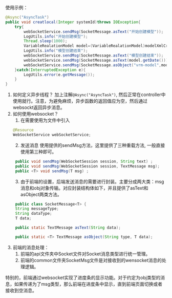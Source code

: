 使用示例：
```java
@Async("AsyncTask")
public void creatlocal(Integer systemId)throws IOException{
    try{
        webSocketService.sendMsg(SocketMessage.asText("开始创建模型"));
        LogUtils.info("开始创建模型");
        Thread.sleep(1000);
        VariableRealationModel model=(VariableRealationModel)modelXmlCreate.createModel(systemId);
        LogUtils.info("模型创建结束");
        webSocketService.sendMsg(SocketMessage.asText("模型创建结束"));
        webSocketService.sendMsg(SocketMessage.asText(model.getDate()));
        webSocketService.sendMsg(SocketMessage.asObject("vrm-model",model));
    }catch(InterruptedException e){
        LogUtils.error(e.getMessage());
    }
}
```

1. 如何定义异步线程？
    加上注解`@Async("AsyncTask")`, 然后正常在controller中使用就行。注意，为避免麻烦，异步函数的返回值应为空，然后通过websockt返回异步消息。
2. 如何使用websocket？
   1. 在需要使用为文件中引入
    ```java
    @Resource
    WebSocketService webSocketService;
    ```
    2. 发送消息
   使用提供的sendMsg方法，这里提供了三种重载方法, 一般直接使用第三种即可。
   ```java
    public void sendMsg(WebSocketSession session, String text) ;
    public void sendMsg(WebSocketSession session, TextMessage msg);
    public <T> void sendMsg(T msg) ;
   ```
   3. 由于前端的设置，后端发送消息的需要进行封装。主要分成两大类：msg消息和obj对象传输。对应封装结构体如下，并且提供了asText和asObject两类方法。
   ```java
    public class SocketMessage<T> {
    String messageType;
    String dataType;
    T data;

    public static TextMessage asText(String data);

    public static <T> TextMessage asObject(String type, T data);
   ```
3. 前端的消息处理：
   1. 前端的api文件夹中Socket文件对Socket消息类型进行统一管理。
   2. 前端的common文件夹SocketMsg文件是对接收到的wensocket消息的处理逻辑。

特别的，前端通过websocket实现了进度条的显示功能。对于约定为obj类型的消息，如果传递为了msg类型，那么前端在进度条中显示，直到前端页面切换或者接收到空消息。